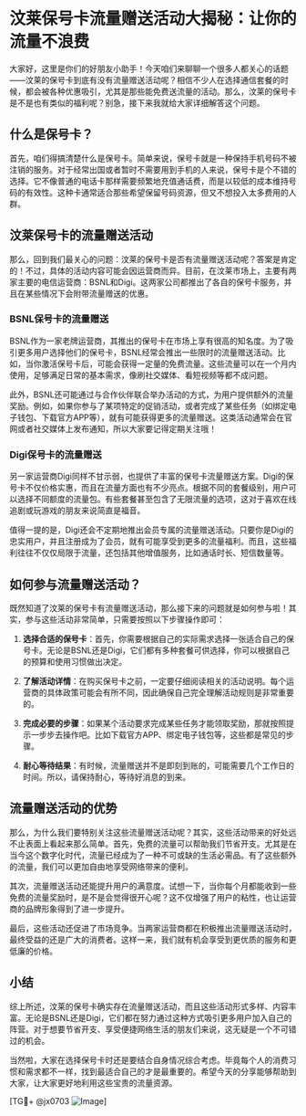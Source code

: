 # 汶莱保号卡流量赠送活动大揭秘：让你的流量不浪费

大家好，这里是你们的好朋友小助手！今天咱们来聊聊一个很多人都关心的话题——汶莱的保号卡到底有没有流量赠送活动呢？相信不少人在选择通信套餐的时候，都会被各种优惠吸引，尤其是那些能免费送流量的活动。那么，汶莱的保号卡是不是也有类似的福利呢？别急，接下来我就给大家详细解答这个问题。

## 什么是保号卡？

首先，咱们得搞清楚什么是保号卡。简单来说，保号卡就是一种保持手机号码不被注销的服务。对于经常出国或者暂时不需要用到手机的人来说，保号卡是个不错的选择。它不像普通的电话卡那样需要频繁地充值通话费，而是以较低的成本维持号码的有效性。这种卡通常适合那些希望保留号码资源，但又不想投入太多费用的人群。

## 汶莱保号卡的流量赠送活动

那么，回到我们最关心的问题：汶莱的保号卡是否有流量赠送活动呢？答案是肯定的！不过，具体的活动内容可能会因运营商而异。目前，在汶莱市场上，主要有两家主要的电信运营商：BSNL和Digi。这两家公司都推出了各自的保号卡服务，并且在某些情况下会附带流量赠送的优惠。

### BSNL保号卡的流量赠送

BSNL作为一家老牌运营商，其推出的保号卡在市场上享有很高的知名度。为了吸引更多用户选择他们的保号卡，BSNL经常会推出一些限时的流量赠送活动。比如，当你激活保号卡后，可能会获得一定量的免费流量。这些流量可以在一个月内使用，足够满足日常的基本需求，像刷社交媒体、看短视频等都不成问题。

此外，BSNL还可能通过与合作伙伴联合举办活动的方式，为用户提供额外的流量奖励。例如，如果你参与了某项特定的促销活动，或者完成了某些任务（如绑定电子钱包、下载官方APP等），就有可能获得更多的流量赠送。这类活动通常会在官网或者社交媒体上发布通知，所以大家要记得定期关注哦！

### Digi保号卡的流量赠送

另一家运营商Digi同样不甘示弱，也提供了丰富的保号卡流量赠送方案。Digi的保号卡不仅价格实惠，而且在流量方面也有不少亮点。根据不同的套餐级别，用户可以选择不同额度的流量包。有些套餐甚至包含了无限流量的选项，这对于喜欢在线追剧或玩游戏的朋友来说简直是福音。

值得一提的是，Digi还会不定期地推出会员专属的流量赠送活动。只要你是Digi的忠实用户，并且注册成为了会员，就有可能享受到更多的流量福利。而且，这些福利往往不仅仅局限于流量，还包括其他增值服务，比如通话时长、短信数量等。

## 如何参与流量赠送活动？

既然知道了汶莱的保号卡有流量赠送活动，那么接下来的问题就是如何参与啦！其实，参与这些活动非常简单，只需要按照以下步骤操作即可：

1. **选择合适的保号卡**：首先，你需要根据自己的实际需求选择一张适合自己的保号卡。无论是BSNL还是Digi，它们都有多种套餐可供选择，你可以根据自己的预算和使用习惯做出决定。

2. **了解活动详情**：在购买保号卡之前，一定要仔细阅读相关的活动说明。每个运营商的具体政策可能会有所不同，因此确保自己完全理解活动规则是非常重要的。

3. **完成必要的步骤**：如果某个活动要求完成某些任务才能领取奖励，那就按照提示一步步去操作吧。比如下载官方APP、绑定电子钱包等，这些都是常见的步骤。

4. **耐心等待结果**：有时候，流量赠送并不是即刻到账的，可能需要几个工作日的时间。所以，请保持耐心，等待好消息的到来。

## 流量赠送活动的优势

那么，为什么我们要特别关注这些流量赠送活动呢？其实，这些活动带来的好处远不止表面上看起来那么简单。首先，免费的流量可以帮助我们节省开支。尤其是在当今这个数字化时代，流量已经成为了一种不可或缺的生活必需品。有了这些额外的流量，我们可以更加自由地享受网络带来的便利。

其次，流量赠送活动还能提升用户的满意度。试想一下，当你每个月都能收到一些免费的流量奖励时，是不是会觉得很开心呢？这不仅增强了用户的粘性，也让运营商的品牌形象得到了进一步提升。

最后，这些活动还促进了市场竞争。当两家运营商都在积极推出流量赠送活动时，最终受益的还是广大的消费者。这样一来，我们就有机会享受到更优质的服务和更低廉的价格。

## 小结

综上所述，汶莱的保号卡确实存在流量赠送活动，而且这些活动形式多样、内容丰富。无论是BSNL还是Digi，它们都在努力通过这种方式吸引更多用户加入自己的阵营。对于想要节省开支、享受便捷网络生活的朋友们来说，这无疑是一个不可错过的机会。

当然啦，大家在选择保号卡时还是要结合自身情况综合考虑。毕竟每个人的消费习惯和需求都不一样，找到最适合自己的才是最重要的。希望今天的分享能够帮助到大家，让大家更好地利用这些宝贵的流量资源。

[TG💪+ @jx0703 ![Image](https://github.com/user-attachments/assets/dbca1d08-cadb-493c-b0ec-ad6f7a83f270)]